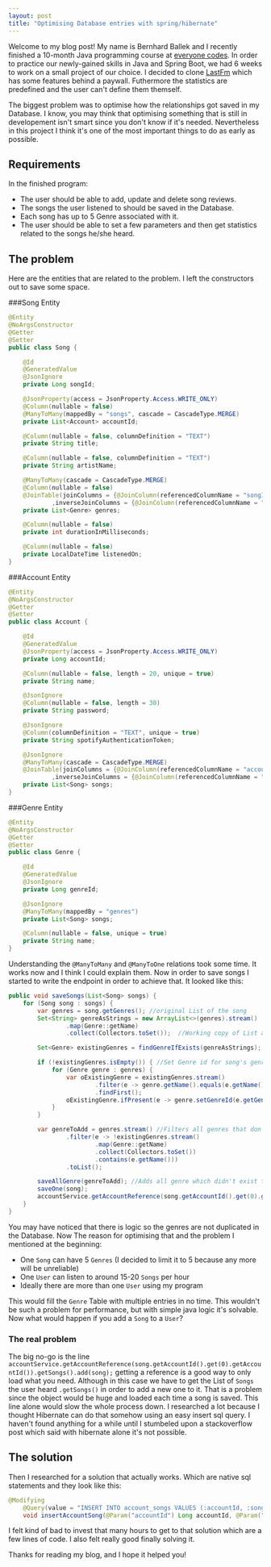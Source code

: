 ```yaml
---
layout: post
title: "Optimising Database entries with spring/hibernate"
---
```

Welcome to my blog post! My name is Bernhard Ballek and I recently finished a 10-month Java programming course at [everyone codes](https://everyonecodes.io/). In order to practice our newly-gained skills in Java and Spring Boot, we had 6 weeks to work on a small project of our choice. I decided to clone [LastFm](https://www.last.fm) which has some features behind a paywall. Futhermore the statistics are predefined and the user can't define them themself.

The biggest problem was to optimise how the relationships got saved in my Database. I know, you may think that optimising something that is still in developement isn't smart since you don't know if it's needed. Nevertheless in this project I think it's one of the most important things to do as early as possible.

## Requirements
In the finished program:
* The user should be able to add, update and delete song reviews.
* The songs the user listened to should be saved in the Database.
* Each song has up to 5 Genre associated with it.
* The user should be able to set a few parameters and then get statistics related to the songs he/she heard.

## The problem

Here are the entities that are related to the problem. I left the constructors out to save some space.

###Song Entity
```java
@Entity
@NoArgsConstructor
@Getter
@Setter
public class Song {

    @Id
    @GeneratedValue
    @JsonIgnore
    private Long songId;

    @JsonProperty(access = JsonProperty.Access.WRITE_ONLY)
    @Column(nullable = false)
    @ManyToMany(mappedBy = "songs", cascade = CascadeType.MERGE)
    private List<Account> accountId;

    @Column(nullable = false, columnDefinition = "TEXT")
    private String title;

    @Column(nullable = false, columnDefinition = "TEXT")
    private String artistName;

    @ManyToMany(cascade = CascadeType.MERGE)
    @Column(nullable = false)
    @JoinTable(joinColumns = {@JoinColumn(referencedColumnName = "songId", name = "song_id")}
            ,inverseJoinColumns = {@JoinColumn(referencedColumnName = "genreId", name = "genre_id")})
    private List<Genre> genres;

    @Column(nullable = false)
    private int durationInMilliseconds;

    @Column(nullable = false)
    private LocalDateTime listenedOn;
}
```

###Account Entity
```java
@Entity
@NoArgsConstructor
@Getter
@Setter
public class Account {

    @Id
    @GeneratedValue
    @JsonProperty(access = JsonProperty.Access.WRITE_ONLY)
    private Long accountId;

    @Column(nullable = false, length = 20, unique = true)
    private String name;

    @JsonIgnore
    @Column(nullable = false, length = 30)
    private String password;

    @JsonIgnore
    @Column(columnDefinition = "TEXT", unique = true)
    private String spotifyAuthenticationToken;

    @JsonIgnore
    @ManyToMany(cascade = CascadeType.MERGE)
    @JoinTable(joinColumns = {@JoinColumn(referencedColumnName = "accountId", name = "account_id")}
            ,inverseJoinColumns = {@JoinColumn(referencedColumnName = "songId", name = "song_id")})
    private List<Song> songs;
}
```

###Genre Entity
```java
@Entity
@NoArgsConstructor
@Getter
@Setter
public class Genre {

    @Id
    @GeneratedValue
    @JsonIgnore
    private Long genreId;

    @JsonIgnore
    @ManyToMany(mappedBy = "genres")
    private List<Song> songs;

    @Column(nullable = false, unique = true)
    private String name;
}
```

Understanding the `@ManyToMany` and `@ManyToOne` relations took some time. It works now and I think I could explain them.
Now in order to save songs I started to write the endpoint in order to achieve that. It looked like this:

```java
public void saveSongs(List<Song> songs) {
    for (Song song : songs) {
        var genres = song.getGenres(); //original List of the song
        Set<String> genreAsStrings = new ArrayList<>(genres).stream()
                .map(Genre::getName)
                .collect(Collectors.toSet());  //Working copy of List as String

        Set<Genre> existingGenres = findGenreIfExists(genreAsStrings);

        if (!existingGenres.isEmpty()) { //Set Genre id for song's genres so db gets the connection right
            for (Genre genre : genres) {
                var oExistingGenre = existingGenres.stream()
                        .filter(e -> genre.getName().equals(e.getName()))
                        .findFirst();
                oExistingGenre.ifPresent(e -> genre.setGenreId(e.getGenreId()));
            }
        }

        var genreToAdd = genres.stream() //Filters all genres that don't exist
                .filter(e -> !existingGenres.stream()
                        .map(Genre::getName)
                        .collect(Collectors.toSet())
                        .contains(e.getName()))
                .toList();

        saveAllGenre(genreToAdd); //Adds all genre which didn't exist till now
        saveOne(song);
        accountService.getAccountReference(song.getAccountId().get(0).getAccountId()).getSongs().add(song);
    }
}
```

You may have noticed that there is logic so the genres are not duplicated in the Database. Now The reason for optimising that and the problem I mentioned at the beginning:

* One `Song` can have 5 `Genres` (I decided to limit it to 5 because any more will be unreliable)
* One `User` can listen to around 15-20 `Songs` per hour
* Ideally there are more than one `User` using my program

This would fill the `Genre` Table with multiple entries in no time. This wouldn't be such a problem for performance, but with simple java logic it's solvable. Now what would happen if you add a `Song` to a `User`?

### The real problem
The big no-go is the line `accountService.getAccountReference(song.getAccountId().get(0).getAccountId()).getSongs().add(song);` getting a reference is a good way to only load what you need. Although in this case we have to get the List of `Songs` the user heard `.getSongs()` in order to add a new one to it. That is a problem since the object would be huge and loaded each time a song is saved. This line alone would slow the whole process down. I researched a lot because I thought Hibernate can do that somehow using an easy insert sql query. I haven't found anything for a while until I stumbeled upon a stackoverflow post which said with hibernate alone it's not possible.

## The solution
Then I researched for a solution that actually works. Which are native sql statements and they look like this:

```java
@Modifying
    @Query(value = "INSERT INTO account_songs VALUES (:accountId, :songId)", nativeQuery = true)
    void insertAccountSong(@Param("accountId") Long accountId, @Param("songId") Long songId);
```

I felt kind of bad to invest that many hours to get to that solution which are a few lines of code. I also felt really good finally solving it.


Thanks for reading my blog, and I hope it helped you!
